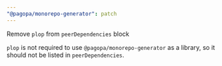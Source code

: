 ```yaml
---
"@pagopa/monorepo-generator": patch
---
```


Remove `plop` from `peerDependencies` block

`plop` is not required to use `@pagopa/monorepo-generator` as a library, so it should not be listed in `peerDependencies`.
